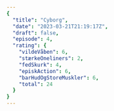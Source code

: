 ```yaml
---
{
  "title": "Cyborg",
  "date": "2023-03-21T21:19:17Z",
  "draft": false,
  "episode": 4,
  "rating": {
    "vildeVåben": 6,
    "stærkeOneliners": 2,
    "fedSkurk": 4,
    "episkAction": 6,
    "barHudOgStoreMuskler": 6,
    "total": 24
  }
}
---
```


